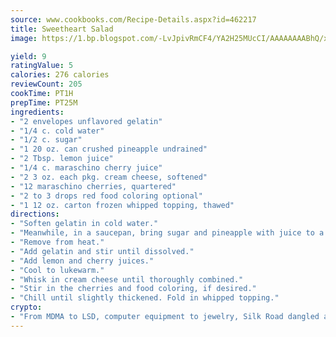 ```yaml
---
source: www.cookbooks.com/Recipe-Details.aspx?id=462217
title: Sweetheart Salad
image: https://1.bp.blogspot.com/-LvJpivRmCF4/YA2H25MUcCI/AAAAAAAABhQ/xgndXuMf7Zopp5S4RExCblnSp5YGujfSQCLcBGAsYHQ/s320/8.png

yield: 9
ratingValue: 5
calories: 276 calories
reviewCount: 205
cookTime: PT1H
prepTime: PT25M
ingredients:
- "2 envelopes unflavored gelatin"
- "1/4 c. cold water"
- "1/2 c. sugar"
- "1 20 oz. can crushed pineapple undrained"
- "2 Tbsp. lemon juice"
- "1/4 c. maraschino cherry juice"
- "2 3 oz. each pkg. cream cheese, softened"
- "12 maraschino cherries, quartered"
- "2 to 3 drops red food coloring optional"
- "1 12 oz. carton frozen whipped topping, thawed"
directions:
- "Soften gelatin in cold water."
- "Meanwhile, in a saucepan, bring sugar and pineapple with juice to a boil, stirring until the sugar dissolves."
- "Remove from heat."
- "Add gelatin and stir until dissolved."
- "Add lemon and cherry juices."
- "Cool to lukewarm."
- "Whisk in cream cheese until thoroughly combined."
- "Stir in the cherries and food coloring, if desired."
- "Chill until slightly thickened. Fold in whipped topping."
crypto:
- "From MDMA to LSD, computer equipment to jewelry, Silk Road dangled a menu listing all the greatest things Bitcoin can buy."
---
```

